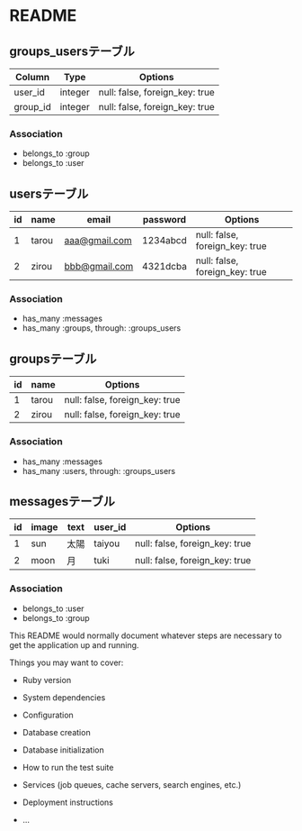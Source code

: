 # README

## groups_usersテーブル

|Column|Type|Options|
|------|----|-------|
|user_id|integer|null: false, foreign_key: true|
|group_id|integer|null: false, foreign_key: true|

### Association
- belongs_to :group
- belongs_to :user

## usersテーブル

|id|name|email|password|Options|
|--|----|-----|--------|-------|
|1|tarou|aaa@gmail.com|1234abcd|null: false, foreign_key: true|
|2|zirou|bbb@gmail.com|4321dcba|null: false, foreign_key: true|

### Association
- has_many :messages
- has_many :groups, through: :groups_users

## groupsテーブル

|id|name|Options|
|--|----|-------|
|1|tarou|null: false, foreign_key: true|
|2|zirou|null: false, foreign_key: true|

### Association
- has_many :messages
- has_many :users, through: :groups_users

## messagesテーブル

|id|image|text|user_id|Options|
|--|-----|----|-------|-------|
|1|sun|太陽|taiyou|null: false, foreign_key: true|
|2|moon|月|tuki|null: false, foreign_key: true|

### Association
- belongs_to :user
- belongs_to :group


This README would normally document whatever steps are necessary to get the
application up and running.

Things you may want to cover:

* Ruby version

* System dependencies

* Configuration

* Database creation

* Database initialization

* How to run the test suite

* Services (job queues, cache servers, search engines, etc.)

* Deployment instructions

* ...
